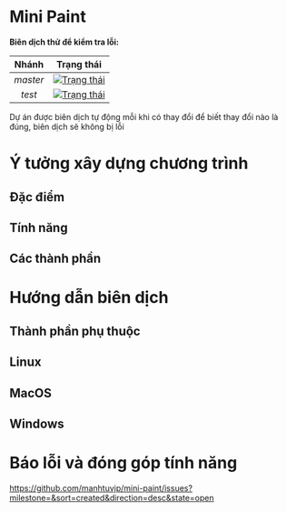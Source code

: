 Mini Paint
==========

**Biên dịch thử để kiểm tra lỗi:**  
 
Nhánh|Trạng thái
:--:|:--:
_master_|[![_Trạng thái_](https://travis-ci.org/manhtuvjp/mini-paint.svg?branch=master)](https://travis-ci.org/manhtuvjp/mini-paint)  
_test_|[![_Trạng thái_](https://travis-ci.org/manhtuvjp/mini-paint.svg?branch=test)](https://travis-ci.org/manhtuvjp/mini-paint)  

Dự án được biên dịch tự động mỗi khi có thay đổi để biết thay đổi nào là đúng, biên dịch sẽ không bị lỗi  

# Ý tưởng xây dựng chương trình
## Đặc điểm
## Tính năng
## Các thành phần

# Hướng dẫn biên dịch
## Thành phần phụ thuộc
## Linux
## MacOS
## Windows

# Báo lỗi và đóng góp tính năng
https://github.com/manhtuvjp/mini-paint/issues?milestone=&sort=created&direction=desc&state=open
